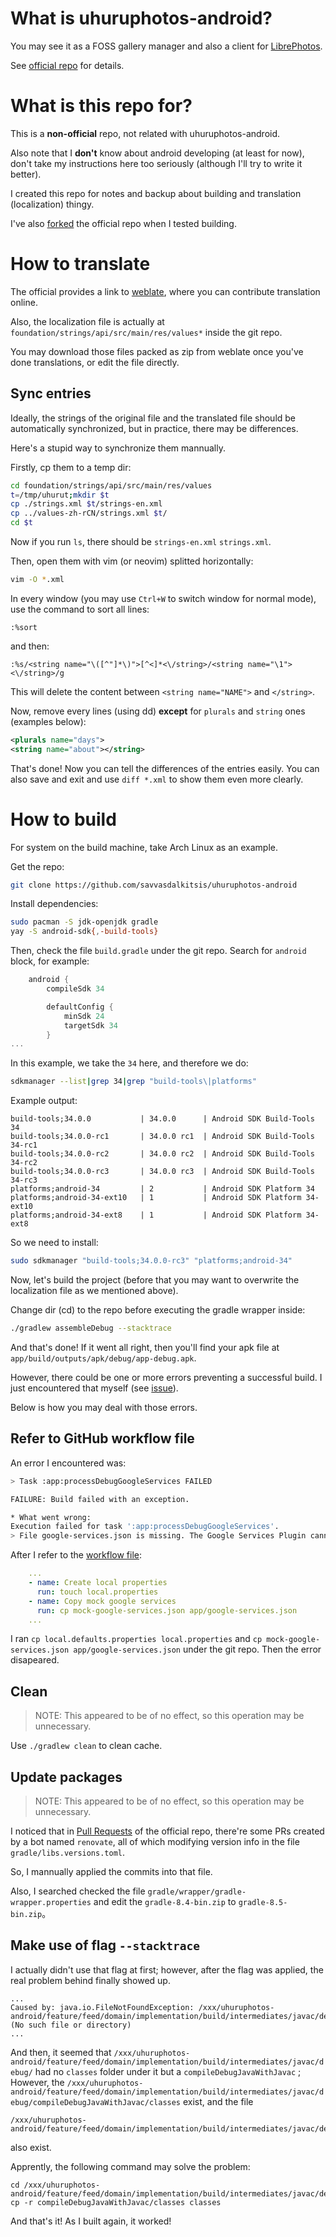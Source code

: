 # What is uhuruphotos-android?
You may see it as a FOSS gallery manager and also a client for [LibrePhotos](https://github.com/LibrePhotos/librephotos).

See [official repo](https://github.com/savvasdalkitsis/uhuruphotos-android) for details.

# What is this repo for?
This is a **non-official** repo, not related with uhuruphotos-android.

Also note that I **don't** know about android developing (at least for now),
don't take my instructions here too seriously (although I'll try to write it better).

I created this repo for notes and backup about building and translation (localization) thingy.

I've also [forked](https://github.com/clsty/uhuruphotos-android) the official repo when I tested building.

# How to translate
The official provides a link to [weblate](https://hosted.weblate.org/engage/uhuruphotos/), where you can contribute translation online.

Also, the localization file is actually at `foundation/strings/api/src/main/res/values*` inside the git repo.

You may download those files packed as zip from weblate once you've done translations, or edit the file directly.

## Sync entries
Ideally, the strings of the original file and the translated file should be automatically synchronized, but in practice, there may be differences.

Here's a stupid way to synchronize them mannually.

Firstly, cp them to a temp dir:
```bash
cd foundation/strings/api/src/main/res/values
t=/tmp/uhurut;mkdir $t
cp ./strings.xml $t/strings-en.xml
cp ../values-zh-rCN/strings.xml $t/
cd $t
```
Now if you run `ls`, there should be `strings-en.xml` `strings.xml`.

Then, open them with vim (or neovim) splitted horizontally:
```bash
vim -O *.xml
```
In every window (you may use `Ctrl+W` to switch window for normal mode), use the command to sort all lines:
```vimcommand
:%sort
```
and then:
```vimcommand
:%s/<string name="\([^"]*\)">[^<]*<\/string>/<string name="\1"><\/string>/g
```
This will delete the content between `<string name="NAME">` and `</string>`.

Now, remove every lines (using dd) **except** for `plurals` and `string` ones (examples below):
```xml
<plurals name="days">
<string name="about"></string>
```
That's done! Now you can tell the differences of the entries easily.
You can also save and exit and use `diff *.xml` to show them even more clearly.


# How to build
For system on the build machine, take Arch Linux as an example.

Get the repo:
```bash
git clone https://github.com/savvasdalkitsis/uhuruphotos-android
```

Install dependencies:
```bash
sudo pacman -S jdk-openjdk gradle
yay -S android-sdk{,-build-tools}
```

Then, check the file `build.gradle` under the git repo.
Search for `android` block, for example:
```gradle
    android {
        compileSdk 34

        defaultConfig {
            minSdk 24
            targetSdk 34
        }
...
```
In this example, we take the `34` here, and therefore we do:
```bash
sdkmanager --list|grep 34|grep "build-tools\|platforms"
```
Example output:
```plain
build-tools;34.0.0           | 34.0.0      | Android SDK Build-Tools 34                                          
build-tools;34.0.0-rc1       | 34.0.0 rc1  | Android SDK Build-Tools 34-rc1                                      
build-tools;34.0.0-rc2       | 34.0.0 rc2  | Android SDK Build-Tools 34-rc2                                      
build-tools;34.0.0-rc3       | 34.0.0 rc3  | Android SDK Build-Tools 34-rc3                                      
platforms;android-34         | 2           | Android SDK Platform 34                                             
platforms;android-34-ext10   | 1           | Android SDK Platform 34-ext10                                       
platforms;android-34-ext8    | 1           | Android SDK Platform 34-ext8   
```
So we need to install:
```bash
sudo sdkmanager "build-tools;34.0.0-rc3" "platforms;android-34"
```

Now, let's build the project (before that you may want to overwrite the localization file as we mentioned above).

Change dir (cd) to the repo before executing the gradle wrapper inside:
```bash
./gradlew assembleDebug --stacktrace
```
And that's done!
If it went all right, then you'll find your apk file at `app/build/outputs/apk/debug/app-debug.apk`.

However, there could be one or more errors preventing a successful build.
I just encountered that myself (see [issue](https://github.com/savvasdalkitsis/uhuruphotos-android/issues/515)).

Below is how you may deal with those errors.

## Refer to GitHub workflow file
An error I encountered was:
```bash
> Task :app:processDebugGoogleServices FAILED

FAILURE: Build failed with an exception.

* What went wrong:
Execution failed for task ':app:processDebugGoogleServices'.
> File google-services.json is missing. The Google Services Plugin cannot function without it.
```
After I refer to the [workflow file](https://github.com/savvasdalkitsis/uhuruphotos-android/blob/main/.github/workflows/main.yml):
```yml
    ...
    - name: Create local properties
      run: touch local.properties
    - name: Copy mock google services
      run: cp mock-google-services.json app/google-services.json
    ...
```
I ran `cp local.defaults.properties local.properties` and `cp mock-google-services.json app/google-services.json` under the git repo.
Then the error disapeared.

## Clean
> NOTE: This appeared to be of no effect, so this operation may be unnecessary.

Use `./gradlew clean` to clean cache.

## Update packages
> NOTE: This appeared to be of no effect, so this operation may be unnecessary.

I noticed that in [Pull Requests](https://github.com/savvasdalkitsis/uhuruphotos-android/pulls) of the official repo, there're some PRs created by a bot named `renovate`, all of which modifying version info in the file `gradle/libs.versions.toml`.

So, I mannually applied the commits into that file.

Also, I searched checked the file `gradle/wrapper/gradle-wrapper.properties` and edit the `gradle-8.4-bin.zip` to `gradle-8.5-bin.zip`。

## Make use of flag `--stacktrace`
I actually didn't use that flag at first; however, after the flag was applied, the real problem behind finally showed up.

```plain
...
Caused by: java.io.FileNotFoundException: /xxx/uhuruphotos-android/feature/feed/domain/implementation/build/intermediates/javac/debug/classes/com/savvasdalkitsis/uhuruphotos/feature/feed/domain/implementation/broadcast/Hilt_CancelFeedDetailsDownloadWorkBroadcastReceiver.class (No such file or directory)
...
```
And then, it seemed that `/xxx/uhuruphotos-android/feature/feed/domain/implementation/build/intermediates/javac/debug/` had no `classes` folder under it but a `compileDebugJavaWithJavac` ;
However, the `/xxx/uhuruphotos-android/feature/feed/domain/implementation/build/intermediates/javac/debug/compileDebugJavaWithJavac/classes` exist, and the file
```plain
/xxx/uhuruphotos-android/feature/feed/domain/implementation/build/intermediates/javac/debug/compileDebugJavaWithJavac/classes/com/savvasdalkitsis/uhuruphotos/feature/feed/domain/implementation/broadcast/Hilt_CancelFeedDetailsDownloadWorkBroadcastReceiver.class
```
also exist.

Apprently, the following command may solve the problem:
```
cd /xxx/uhuruphotos-android/feature/feed/domain/implementation/build/intermediates/javac/debug
cp -r compileDebugJavaWithJavac/classes classes
```
And that's it! As I built again, it worked!
